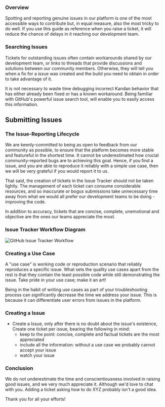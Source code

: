 ### Overview
Spotting and reporting genuine issues in our platform is one of the most accessible ways to contribute but, in equal measure, also the most tricky to do well. If you use this guide as reference when you raise a ticket, it will reduce the chance of delays in it reaching our development team.

### Searching Issues
Tickets for outstanding issues often contain workarounds shared by our development team, or links to threads that provide discussions and solutions between our community members. Otherwise, they will tell you when a fix for a issue was created and the build you need to obtain in order to take advantage of it. 

It is not necessary to waste time debugging incorrect Kandan behavior that has either already been fixed or has a known workaround. Being familiar with GitHub's powerful issue search tool, will enable you to easily access this information.

## Submitting Issues
### The Issue-Reporting Lifecycle
We are keenly-committed to being as open to feedback from our community as possible, to ensure that the platform becomes more stable and featureful in the shortest time. It cannot be underestimated how crucial community-reported bugs are to achieving this goal. Hence, if you find a issue, and you are able to reproduce it reliably with a simple use case, then we will be very grateful if you would report it to us.

That said, the creation of tickets in the Issue Tracker should not be taken lightly. The management of each ticket can consume considerable resources, and so inaccurate or bogus submissions take unnecessary time away from what we would all prefer our development teams to be doing - improving the code.

In addition to accuracy, tickets that are concise, complete, unemotional and objective are the ones our teams appreciate the most. 

### Issue Tracker Workflow Diagram
![GitHub Issue Tracker Workflow](https://raw.github.com/kandanapp/kandan/resources/GH-Issue_Tracker.png)

### Creating a Use Case
A "use case" is working code or reproduction scenario that reliably reproduces a specific issue. What sets the quality use cases apart from the rest is that they contain the least possible code while still demonstrating the issue. Take pride in your use case; make it an art!

Being in the habit of writing use cases as part of your troubleshooting process can significantly decrease the time we address your issue. This is because it can differentiate user errors from issues in the platform.

### Creating a Issue
* Create a Issue, only after there is no doubt about the issue's existence, Create one ticket per issue, bearing the following in mind:
    * keep to the point: concise, complete and factual tickets are the most appreciated
    * include all the information: without a use case we probably cannot accept your issue
    * watch your issue

### Conclusion
We do not underestimate the time and conscientiousness involved in raising good issues, and we very much appreciate it. Although we'd love to chat with you. Adding a ticket asking how to do XYZ probably isn't a good idea.

Thank you for all your efforts!